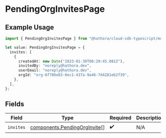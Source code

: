 # PendingOrgInvitesPage

## Example Usage

```typescript
import { PendingOrgInvitesPage } from "@hathora/cloud-sdk-typescript/models/components";

let value: PendingOrgInvitesPage = {
  invites: [
    {
      createdAt: new Date("2023-01-30T00:29:45.081Z"),
      invitedBy: "noreply@hathora.dev",
      userEmail: "noreply@hathora.dev",
      orgId: "org-6f706e83-0ec1-437a-9a46-7d4281eb2f39",
    },
  ],
};
```

## Fields

| Field                                                                        | Type                                                                         | Required                                                                     | Description                                                                  |
| ---------------------------------------------------------------------------- | ---------------------------------------------------------------------------- | ---------------------------------------------------------------------------- | ---------------------------------------------------------------------------- |
| `invites`                                                                    | [components.PendingOrgInvite](../../models/components/pendingorginvite.md)[] | :heavy_check_mark:                                                           | N/A                                                                          |